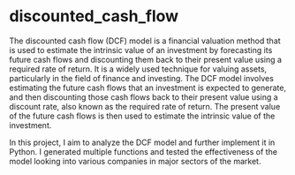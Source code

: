 # discounted_cash_flow
The discounted cash flow (DCF) model is a financial valuation method that is used to estimate the intrinsic value of an investment by forecasting its future cash flows and discounting them back to their present value using a required rate of return. It is a widely used technique for valuing assets, particularly in the field of finance and investing.
The DCF model involves estimating the future cash flows that an investment is expected to generate, and then discounting those cash flows back to their present value using a discount rate, also known as the required rate of return. The present value of the future cash flows is then used to estimate the intrinsic value of the investment.


In this project, I aim to analyze the DCF model and further implement it in Python. I generated multiple functions and tested the effectiveness of the model looking into various companies in major sectors of the market.
